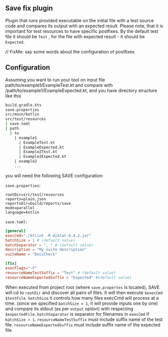 ## Save fix plugin
Plugin that runs provided executable on the initial file with a test source code and compares its output with an expected result.
Please note, that it is important for test resources to have specific postfixes. By the default test file it should be `Test`
, for the file with expected result - it should be `Expected`.

// FixMe: say some words about the configuration of postfixes

## Configuration
Assuming you want to run your tool on input file path/to/example1/ExampleTest.kt and compare with /path/to/example1/ExampleExpected.kt,
and you have directory structure like this
```bash
build.gradle.kts
save.properties
src/main/kotlin
src/test/resources
| save.toml
| path
  | to
    | example1
      | ExampleTest.kt
      | ExampleExpected.kt
      | Example2Test.kt
      | Example2Expected.kt
    | example2
    ...
```
you will need the following SAVE configuration:

`save.properties`:
```properties
rootDir=src/test/resources
reports=plain,json
reportsDir=build/reports/save
mode=parallel
language=kotlin
```

`save.toml`:
```toml
[general]
execCmd="./ktlint -R diktat-0.4.2.jar"
batchSize = 1 # (default value)
batchSeparator = ", " # (default value)
description = "My suite description"
suiteName = "DocsCheck"

[fix]
execFlags="-F"
resourceNameTestSuffix = "Test" # (default value)
resourceNameExpectedSuffix = "Expected" #(default value)
```

When executed from project root (where `save.propertes` is located), SAVE will cd to `rootDir` and discover all pairs of files. It will then execute `$execCmd $testFile`. `batchSize` it controls how many files execCmd will process at a time. (since we specified
`batchSize = 1`, it will provide inputs one by one) and compare its stdout (as per `output` option) with respecting `$expectedFile`.  `batchSeparator` is separator for filenames in `execCmd` if `batchSize > 1`.
`resourceNameTestSuffix` must include suffix name of the test file. `resourceNameExpectedSuffix` must include suffix name of the expected file.
